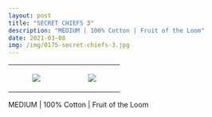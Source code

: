 ```yaml
---
layout: post
title: "SECRET CHIEFS 3"
description: "MEDIUM | 100% Cotton | Fruit of the Loom"
date: 2021-03-08
img: /img/0175-secret-chiefs-3.jpg
---
```




<table style="width:100%;"><tr><td style="vertical-align:top;">
      <figure class="tmblr-full" data-orig-height="2048" data-orig-width="1365" data-orig-src="https://concertshirts.netlify.app/shirts/0175/0175-01.jpg"><img src="https://64.media.tumblr.com/48f1193aa935d3d73eceb7e595864338/1a0a79f6524d68b6-cc/s540x810/4a0ae94abcb0d719255741f85f60bd7c44233d2a.jpg" data-orig-height="2048" data-orig-width="1365" data-orig-src="https://concertshirts.netlify.app/shirts/0175/0175-01.jpg"/></figure></td>
    <td style="vertical-align:top;">
      <figure class="tmblr-full" data-orig-height="2048" data-orig-width="1365" data-orig-src="https://concertshirts.netlify.app/shirts/0175/0175-02.jpg"><img src="https://64.media.tumblr.com/5dc8d3c885a3695b2a63cbc5d6114fca/1a0a79f6524d68b6-ba/s540x810/d981e9da1661274674e68afc2fef96fb8f49a63a.jpg" data-orig-height="2048" data-orig-width="1365" data-orig-src="https://concertshirts.netlify.app/shirts/0175/0175-02.jpg"/></figure></td>
  </tr></table><p>
  MEDIUM | 100% Cotton | Fruit of the Loom
</p>
